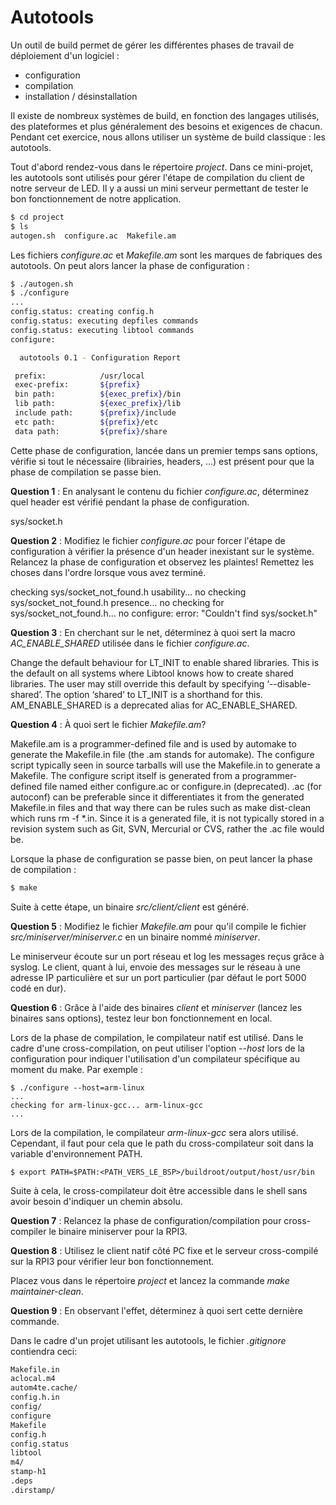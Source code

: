 # Autotools

Un outil de build permet de gérer les différentes phases de travail de
déploiement d'un logiciel :

  * configuration
  * compilation
  * installation / désinstallation

Il existe de nombreux systèmes de build, en fonction des langages utilisés, des
plateformes et plus généralement des besoins et exigences de chacun. Pendant
cet exercice, nous allons utiliser un système de build classique : les
autotools.

Tout d'abord rendez-vous dans le répertoire *project*. Dans ce mini-projet, les
autotools sont utilisés pour gérer l'étape de compilation du client de notre
serveur de LED. Il y a aussi un mini serveur permettant de tester le bon
fonctionnement de notre application.

```` bash
$ cd project
$ ls
autogen.sh  configure.ac  Makefile.am
````

Les fichiers *configure.ac* et *Makefile.am* sont les marques de fabriques
des autotools. On peut alors lancer la phase de configuration :

```` bash
$ ./autogen.sh
$ ./configure
...
config.status: creating config.h
config.status: executing depfiles commands
config.status: executing libtool commands
configure:

  autotools 0.1 - Configuration Report

 prefix:            /usr/local
 exec-prefix:       ${prefix}
 bin path:          ${exec_prefix}/bin
 lib path:          ${exec_prefix}/lib
 include path:      ${prefix}/include
 etc path:          ${prefix}/etc
 data path:         ${prefix}/share
````

Cette phase de configuration, lancée dans un premier temps sans options, vérifie
si tout le nécessaire (librairies, headers, ...) est présent pour que la phase
de compilation se passe bien.

**Question 1** : En analysant le contenu du fichier *configure.ac*, déterminez
                 quel header est vérifié pendant la phase de configuration.
                 
sys/socket.h


**Question 2** : Modifiez le fichier *configure.ac* pour forcer l'étape de
                 configuration à vérifier la présence d'un header inexistant
                 sur le système. Relancez la phase de configuration et observez
                 les plaintes! Remettez les choses dans l'ordre lorsque vous
                 avez terminé.
                 
checking sys/socket_not_found.h usability... no
checking sys/socket_not_found.h presence... no
checking for sys/socket_not_found.h... no
configure: error: "Couldn't find sys/socket.h"


**Question 3** : En cherchant sur le net, déterminez à quoi sert la macro
                 *AC_ENABLE_SHARED* utilisée dans le fichier *configure.ac*.


Change the default behaviour for LT_INIT to enable shared libraries. This is the default on all systems where Libtool knows how to create shared libraries. The user may still override this default by specifying ‘--disable-shared’. The option ‘shared’ to LT_INIT is a shorthand for this. AM_ENABLE_SHARED is a deprecated alias for AC_ENABLE_SHARED. 

**Question 4** : À quoi sert le fichier *Makefile.am*?

Makefile.am is a programmer-defined file and is used by automake to generate the Makefile.in file (the .am stands for automake). The configure script typically seen in source tarballs will use the Makefile.in to generate a Makefile.
The configure script itself is generated from a programmer-defined file named either configure.ac or configure.in (deprecated). 
.ac (for autoconf) can be preferable since it differentiates it from the generated Makefile.in files and that way there can be rules such as make dist-clean which runs rm -f *.in. Since it is a generated file, it is not typically stored in a revision system such as Git, SVN, Mercurial or CVS, rather the .ac file would be.

Lorsque la phase de configuration se passe bien, on peut lancer la phase de
compilation :

```` bash
$ make
````

Suite à cette étape, un binaire *src/client/client* est généré.

**Question 5** : Modifiez le fichier *Makefile.am* pour qu'il compile le
                 fichier *src/miniserver/miniserver.c* en un binaire nommé
                 *miniserver*.

Le miniserveur écoute sur un port réseau et log les messages reçus grâce à
syslog. Le client, quant à lui, envoie des messages sur le réseau à une adresse
IP particulière et sur un port particulier (par défaut le port 5000 codé en
dur).

**Question 6** : Grâce à l'aide des binaires *client* et *miniserver* (lancez
                 les binaires sans options), testez leur bon fonctionnement en
                 local.

Lors de la phase de compilation, le compilateur natif est utilisé. Dans le cadre
d'une cross-compilation, on peut utiliser l'option *--host* lors de la
configuration pour indiquer l'utilisation d'un compilateur spécifique au moment
du make. Par exemple :

````
$ ./configure --host=arm-linux
...
checking for arm-linux-gcc... arm-linux-gcc
...
````

Lors de la compilation, le compilateur *arm-linux-gcc* sera alors utilisé.
Cependant, il faut pour cela que le path du cross-compilateur soit dans la
variable d'environnement PATH.

````
$ export PATH=$PATH:<PATH_VERS_LE_BSP>/buildroot/output/host/usr/bin
````

Suite à cela, le cross-compilateur doit être accessible dans le shell sans
avoir besoin d'indiquer un chemin absolu.

**Question 7** : Relancez la phase de configuration/compilation pour
                 cross-compiler le binaire miniserver pour la RPI3.

**Question 8** : Utilisez le client natif côté PC fixe et le serveur
                 cross-compilé sur la RPI3 pour vérifier leur bon
                 fonctionnement.

Placez vous dans le répertoire *project* et lancez la commande
*make maintainer-clean*.

**Question 9** : En observant l'effet, déterminez à quoi sert cette
                 dernière commande.

Dans le cadre d'un projet utilisant les autotools, le fichier *.gitignore*
contiendra ceci:

```` bash
Makefile.in
aclocal.m4
autom4te.cache/
config.h.in
config/
configure
Makefile
config.h
config.status
libtool
m4/
stamp-h1
.deps
.dirstamp/
````
